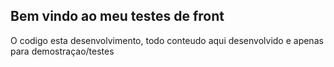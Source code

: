 ## Bem vindo ao meu testes de front

O codigo esta desenvolvimento, todo conteudo aqui desenvolvido e apenas para demostraçao/testes
